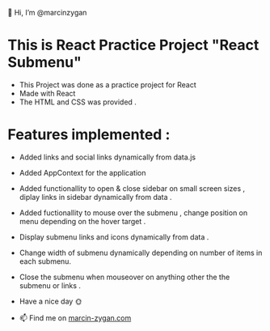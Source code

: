 👋 Hi, I’m @marcinzygan

# This is React Practice Project "React Submenu"

- This Project was done as a practice project for React
- Made with React
- The HTML and CSS was provided .

# Features implemented :

- Added links and social links dynamically from data.js
- Added AppContext for the application
- Added functionallity to open & close sidebar on small screen sizes , diplay links in sidebar dynamically from data .
- Added fuctionallity to mouse over the submenu , change position on menu depending on the hover target .
- Display submenu links and icons dynamically from data .
- Change width of submenu dynamically depending on number of items in each submenu.
- Close the submenu when mouseover on anything other the the submenu or links .

- Have a nice day 🌞
- 📫 Find me on <a href="https://marcin-zygan.com">marcin-zygan.com</a>
